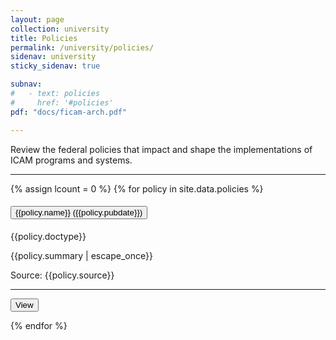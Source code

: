 ```yaml
---
layout: page
collection: university
title: Policies
permalink: /university/policies/
sidenav: university
sticky_sidenav: true

subnav:
#   - text: policies
#     href: '#policies'
pdf: "docs/ficam-arch.pdf"

---
```


<!-- Policies -->

Review the federal policies  that impact and shape the implementations of ICAM programs and systems.

<hr/>

<!-- <a href="https://www.opm.gov/policy-data-oversight/covid-19/temporary-procedures-for-personnel-vetting-and-appointment-of-new-employees-during-maximum-telework-period-due-to-coronavirus-covid-19/" target="_blank" rel="noopener noreferrer">**Office of Personnel Management Memorandum: Temporary Procedures for Personnel Vetting and Appointment of New Employees during Maximum Telework Period due to Coronavirus COVID-19**</a> (March 2020)<br/>
> _Temporary_.  This memorandum sets forth _temporary procedures_ for the vetting and appointment of federal personnel, collection of biometrics for federal employment, and employment authorization and eligibility.

<a href="https://www.whitehouse.gov/wp-content/uploads/2020/03/M-20-19.pdf" target="_blank" rel="noopener noreferrer">**M 20-19: Harnessing Technology to Support Mission Continuity**</a> (PDF, March 2020)<br/>
> _Temporary_.  This memorandum directs that agencies utilize technology to the greatest extent practicable to support mission continuity during the national emergency. By aggressively embracing technology to support business processes, the federal government is better positioned to maintain the safety and well-being of the federal workforce and the American public while supporting the continued delivery of vital mission services. The set of _frequently asked questions_ are intended to provide additional guidance and further assist the IT workforce as it addresses impacts.

<a href="https://www.whitehouse.gov/wp-content/uploads/2019/05/M-19-17.pdf" target="_blank" rel="noopener noreferrer">**M-19-17: Enabling Mission Delivery through Improved Identity, Credential, and Access Management (ICAM)**</a> (PDF, May 2019)<br/>
> This memorandum sets forth the federal government’s ICAM policy. To ensure secure and efficient operations, agencies of the federal government must be able to identify, credential, monitor, and manage subjects that access federal resources. This includes information, information systems, facilities, and secured areas across their respective enterprises. In particular, how agencies conduct identity proofing, establish enterprise digital identities, and adopt sound processes for authentication and access control significantly affects the security and delivery of their services as well as individuals’ privacy.

<a href="https://www.whitehouse.gov/wp-content/uploads/2018/12/M-19-03.pdf" target="_blank" rel="noopener noreferrer">**M-19-03: Strengthening the Cybersecurity of Federal Agencies by enhancing the High Value Asset (HVA) Program**</a> (PDF, December 2018)<br/>
> With the creation of the HVA initiative in 2015, the federal government’s CFO Act agencies took a pivotal step toward the identification of its most critical assets. DHS, in coordination with OMB, established a capability to assess agency HVAs, resulting in the identification of critical areas of weakness and plans to remediate those areas of weakness. It established three possible categories for designating federal information or a federal information system as an HVA: Informational Value, Mission Essential, or Federal Civilian Enterprise Essential (FCEE). It also updates the required approach for agencies to report, assess, and remediate HVAs to protect against cyberattacks.

<a href="https://www.federalregister.gov/documents/2018/05/18/2018-10855/enhancing-the-effectiveness-of-agency-chief-information-officers" target="_blank" rel="noopener noreferrer">**Executive Order 13833: Enhancing the Effectiveness of Agency Chief Information Officers (CIOs)**</a> (May 2018)<br/>
> This executive order authorizes federal agency CIOs to ensure that agency IT systems are as modern, secure, and well-managed as possible to reduce costs, mitigate cybersecurity risks, and deliver improved services to the American people.

<a href="https://www.federalregister.gov/documents/2017/05/16/2017-10004/strengthening-the-cybersecurity-of-federal-networks-and-critical-infrastructure" target="_blank" rel="noopener noreferrer">**Executive Order 13800: Strengthening the Cybersecurity of Federal Networks and Critical Infrastructure**</a> (May 2017)<br/>
> This executive order places an emphasis on modernizing and securing federal networks and critical infrastructure from the ever-growing threat of cyberattacks.

<a href="https://www.whitehouse.gov/wp-content/uploads/legacy_drupal_files/omb/circulars/A108/omb_circular_a-108.pdf?msclkid=45a0e506c7f611ecad177ad1de1c33fa" target="_blank" rel="noopener noreferrer">**OMB Circular A-108, Federal Agency Responsibilities for Review, Reporting, and Publication under the Privacy Act**</a> (December 2016)<br/>
> This circular describes agency responsibilities for implementing the review, reporting, and publication requirements of the Privacy Act of 1974 and related OMB policies.

<a href="https://obamawhitehouse.archives.gov/sites/default/files/omb/assets/OMB/circulars/a130/a130revised.pdf?msclkid=b1259175c7f211ec8144311a36ca5067" target="_blank" rel="noopener noreferrer">**Circular A-130: Managing Federal Information as a Strategic Resource**</a> (PDF, July 2016)<br/>
> Information and IT resources are critical to the U.S. social, political, and economic well-being. They enable the federal government to provide quality services to citizens, generate and disseminate knowledge, and facilitate greater productivity and advancement as a nation. It is important for the federal government to maximize the quality and security of federal information systems and to develop and implement uniform and consistent information resources management policies in order to inform the public and improve the productivity, efficiency, and effectiveness of agency programs. Additionally, as technology evolves, it is important that agencies manage information systems in a way that addresses and mitigates security and privacy risks associated with new IT resources and new information processing capabilities.

<a href="https://obamawhitehouse.archives.gov/sites/default/files/omb/memoranda/2016/m-16-17.pdf?msclkid=89a7abddc7f811ec9e7f926ad72d3be3" target="_blank" rel="noopener noreferrer">**M-16-17: OMB Circular A-123: Management’s Responsibility for Enterprise Risk Management (ERM) and Internal Control**</a> (July 2016)<br/>
> The policy changes in this circular modernize existing efforts by requiring agencies to implement an ERM capability coordinated with the strategic planning and strategic review process established by the Government Performance and Results Act Modernization Act (GPRAMA) and the internal control processes required by the Federal Managers' Financial Integrity Act (FMFIA) and the Government Accountability Office (GAO)'s Green Book. This integrated governance structure will improve mission delivery, reduce costs, and focus corrective actions toward key risks. 

<a href="https://obamawhitehouse.archives.gov/sites/default/files/omb/memoranda/2015/m-15-13.pdf" target="_blank" rel="noopener noreferrer">**M-15-13: Policy to Require Secure Connections Across Federal Websites and Web Services**</a> (PDF, June 2015)<br/>
> OMB M-15-13 calls for “all publicly accessible Federal websites and web services” to only provide service through a secure connection (Hypertext Transfer Protocol Secure; HTTPS) and to use [HTTP Strict Transport Security (HSTS)](https://https.cio.gov/hsts/){:target="_blank"}{:rel="noopener noreferrer"} to ensure this. The requirement applies to all public domains and subdomains operated by the federal government, regardless of the domain suffix, as long as they are reachable over HTTP/HTTPS on the public internet. The [Compliance Guide: HTTPS-Only Standard](https://https.cio.gov/guide/#are-federally-operated-certificate-revocation-services-crl-ocsp-also-required-to-move-to-https){:target="_blank"}{:rel="noopener noreferrer"} provides implementation guidance from the White House Office of Management and Budget for agencies as they manage their transition to HTTPS.

<a href="https://www.gpo.gov/fdsys/pkg/FR-2014-10-23/pdf/2014-25439.pdf" target="_blank" rel="noopener noreferrer">**Executive Order 13681: Improving the Security of Consumer Financial Transactions**</a> (PDF, October 2014)<br/>
> This executive order requires agencies to strengthen the security of consumer data and encourage the adoption of enhanced safeguards nationwide in a manner that protects privacy and confidentiality while maintaining an efficient and innovative financial system.

<a href="https://www.opm.gov/investigations/suitability-executive-agent/policy/final-credentialing-standards.pdf" target="_blank" rel="noopener noreferrer">**Final Credentialing Standards for Issuing Personal Identity Verification (PIV) Cards under HSPD-12**</a> (PDF, July 2008)<br/>
> This memorandum provides final government-wide credentialing standards to be used by all federal departments and agencies in determining whether to issue or revoke PIV credentials to their employees and contractor personnel, including those who are non-United States citizens.

<a href="https://georgewbush-whitehouse.archives.gov/omb/memoranda/fy2005/m05-24.pdf?msclkid=c536f001c7f811ecaed4fea27a3c8d47" target="_blank" rel="noopener noreferrer">**M-05-24: Implementation of HSPD-12 Policy for a Common Identification Standard for Federal Employees and Contractors**</a> (PDF, August 2005)<br/>
> This memorandum provides implementation instructions for HSPD-12 and Federal Information Processing Standards (FIPS) 201.

<a href="http://www.dhs.gov/homeland-security-presidential-directive-12" target="_blank" rel="noopener noreferrer">**HSPD-12: Policy for a Common Identification Standard for Federal Employees and Contractors**</a> (August 2004)<br/>
> HSPD-12 calls for a mandatory, government-wide standard for secure and reliable forms of identification issued by the federal government to its employees and employees of federal contractors for access to federally controlled facilities and networks. -->


{% assign lcount = 0 %}
{% for policy in site.data.policies %}
<div class="usa-accordion usa-accordion--bordered">
  <h4 class="usa-accordion__heading">
    <button type="button" class="usa-accordion__button" aria-expanded="{{policy.expanded}}" aria-controls="gsa-{{forloop.index}}">
      {{policy.name}} ({{policy.pubdate}})
    </button>
  </h4>
  <div id="gsa-{{forloop.index}}" class="usa-accordion__content usa-prose">
    <p>
        <div class="display-flex flex-column flex-align-end">
          <span class="usa-tag">{{policy.doctype}}</span>
        </div>
        <p>{{policy.summary | escape_once}}</p>
        <div class="display-flex flex-column flex-align-end">
            <span class="gsa-source">Source: {{policy.source}}</span>
        </div>
        <hr/>
        <div class="display-flex flex-column flex-align-end">
        <a href="{{policy.url}}" target="{{policy.target}}" rel="noopener noreferrer">
            <button class="usa-button">View</button>
        </a>
        </div>
    </p>
  </div>
</div>
{% endfor %}